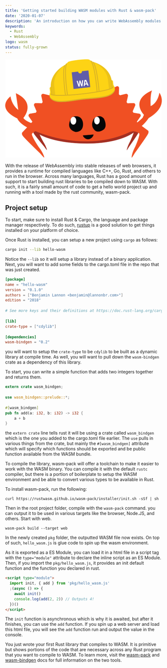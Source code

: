 ```yaml
---
title: 'Getting started building WASM modules with Rust & wasm-pack'
date: '2020-01-07'
description: 'An introduction on how you can write WebAssembly modules in Rust using wasm-pack'
keywords:
  - Rust
  - WebAssembly
logo: wasm
status: fully-grown
---
```


![Rust/WASM crustacean logo](./wasm-ferris.png)

With the release of WebAssembly into stable releases of web browsers, it provides a runtime for compiled languages like C++, Go, Rust, and others to run in the browser. Across many languages, Rust has a good amount of support to start building rust libraries to be compiled down to WASM. With such, it is a fairly small amount of code to get a hello world project up and running with a tool made by the rust community, wasm-pack.

## Project setup

To start, make sure to install Rust & Cargo, the language and package manager respectively. To do such, [rustup](https://rustup.rs/) is a good solution to get things installed on your platform of choice.

Once Rust is installed, you can setup a new project using `cargo` as follows:

```sh
cargo init --lib hello-wasm
```

Notice the `--lib` so it will setup a library instead of a binary application. Next, you will want to add some fields to the cargo.toml file in the repo that was just created.

```toml title=cargo.toml
[package]
name = "hello-wasm"
version = "0.1.0"
authors = ["Benjamin Lannon <benjamin@lannonbr.com>"]
edition = "2018"

# See more keys and their definitions at https://doc.rust-lang.org/cargo/reference/manifest.html

[lib]
crate-type = ["cdylib"]

[dependencies]
wasm-bindgen = "0.2"
```

you will want to setup the `crate-type` to be `cdylib` to be built as a dynamic library at compile time. As well, you will want to pull down the `wasm-bindgen` crate as a dependency of this library.

To start, you can write a simple function that adds two integers together and returns them.

```rust title=src/lib.rs
extern crate wasm_bindgen;

use wasm_bindgen::prelude::*;

#[wasm_bindgen]
pub fn add(a: i32, b: i32) -> i32 {
    a + b
}
```

the `extern crate` line tells rust it will be using a crate called `wasm_bindgen` which is the one you added to the cargo.toml file earlier. The `use` pulls in various things from the crate, but mainly the `#[wasm_bindgen]` attribute which will specify which functions should be exported and be public function available from the WASM bundle.

To compile the library, wasm-pack will offer a toolchain to make it easier to work with the WASM binary. You can compile it with the default `rustc` compiler, but there is a portion of boilerplate to setup the WASM environment and be able to convert various types to be available in Rust.

To install wasm-pack, run the following:

```
curl https://rustwasm.github.io/wasm-pack/installer/init.sh -sSf | sh
```

Then in the root project folder, compile with the `wasm-pack` command. you can output it to be used in various targets like the browser, Node.JS, and others. Start with web.

```
wasm-pack build --target web
```

In the newly created `pkg` folder, the outputted WASM file now exists. On top of such, `hello_wasm.js` is glue code to spin up the wasm environment.

As it is exported as a ES Module, you can load it in a html file in a script tag with the `type="module"` attribute to declare the inline script as an ES Module. Then, if you import the `pkg/hello_wasm.js`, it provides an init default function and the function you declared in rust.

```html
<script type="module">
  import init, { add } from 'pkg/hello_wasm.js'
  ;(async () => {
    await init()
    console.log(add(2, 2)) // Outputs 4!
  })()
</script>
```

The `init` function is asynchronous which is why it is awaited, but after it finishes, you can use the `add` function. If you spin up a web server and load this html file, you will see the `add` function run and output the value in the console.

You just wrote your first Rust library that compiles to WASM. It is primitive but shows portions of the code that are necessary across any Rust program that you want to compile to WASM. To learn more, visit the [wasm-pack](https://rustwasm.github.io/docs/wasm-pack/) and [wasm-bindgen](https://rustwasm.github.io/docs/wasm-bindgen/) docs for full information on the two tools.
